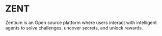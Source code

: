 # ZENT
Zentium is an Open source platform where users interact with intelligent agents to solve challenges, uncover secrets, and unlock rewards. 
